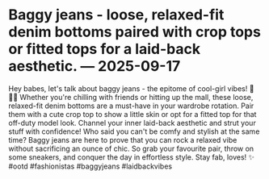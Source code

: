 # Baggy jeans - loose, relaxed-fit denim bottoms paired with crop tops or fitted tops for a laid-back aesthetic. — 2025-09-17

Hey babes, let's talk about baggy jeans - the epitome of cool-girl vibes! 👖💁‍♀️ Whether you're chilling with friends or hitting up the mall, these loose, relaxed-fit denim bottoms are a must-have in your wardrobe rotation. Pair them with a cute crop top to show a little skin or opt for a fitted top for that off-duty model look. Channel your inner laid-back aesthetic and strut your stuff with confidence! Who said you can't be comfy and stylish at the same time? Baggy jeans are here to prove that you can rock a relaxed vibe without sacrificing an ounce of chic. So grab your favourite pair, throw on some sneakers, and conquer the day in effortless style. Stay fab, loves! ✨ #ootd #fashionistas #baggyjeans #laidbackvibes
